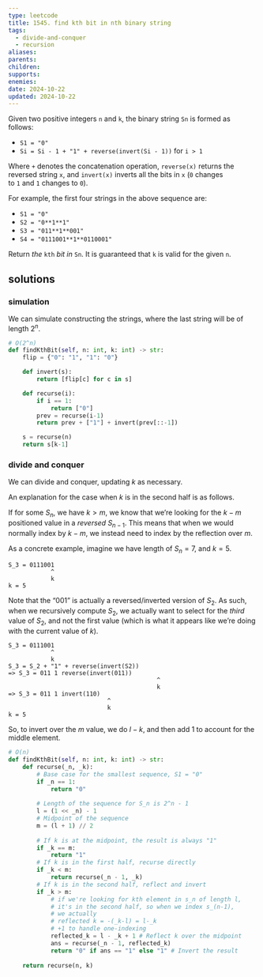 ```yaml
---
type: leetcode
title: 1545. find kth bit in nth binary string
tags:
  - divide-and-conquer
  - recursion
aliases: 
parents: 
children: 
supports: 
enemies: 
date: 2024-10-22
updated: 2024-10-22
---
```


Given two positive integers `n` and `k`, the binary string `Sn` is formed as follows:

- `S1 = "0"`
- `Si = Si - 1 + "1" + reverse(invert(Si - 1))` for `i > 1`

Where `+` denotes the concatenation operation, `reverse(x)` returns the reversed string `x`, and `invert(x)` inverts all the bits in `x` (`0` changes to `1` and `1` changes to `0`).

For example, the first four strings in the above sequence are:

- `S1 = "0"`
- `S2 = "0**1**1"`
- `S3 = "011**1**001"`
- `S4 = "0111001**1**0110001"`

Return _the_ `kth` _bit_ _in_ `Sn`. It is guaranteed that `k` is valid for the given `n`.

## solutions

### simulation

We can simulate constructing the strings, where the last string will be of length $2^n$.

```python
# O(2^n)
def findKthBit(self, n: int, k: int) -> str:
	flip = {"0": "1", "1": "0"}

	def invert(s):
		return [flip[c] for c in s]

	def recurse(i):
		if i == 1:
			return ["0"]
		prev = recurse(i-1)
		return prev + ["1"] + invert(prev[::-1])

	s = recurse(n)
	return s[k-1]
```

### divide and conquer

We can divide and conquer, updating $k$ as necessary.

An explanation for the case when $k$ is in the second half is as follows.

If for some $S_n$, we have $k > m$, we know that we’re looking for the $k-m$ positioned value in a _reversed_ $S_{n-1}$. This means that when we would normally index by $k-m$, we instead need to index by the reflection over $m$.

As a concrete example, imagine we have length of $S_n = 7$, and $k = 5$.

```
S_3 = 0111001
		    ^
		    k
k = 5
```

Note that the “001” is actually a reversed/inverted version of $S_2$. As such, when we recursively compute $S_2$, we actually want to select for the _third_ value of $S_2$, and not the first value (which is what it appears like we’re doing with the current value of $k$).

```
S_3 = 0111001
		    ^
		    k
S_3 = S_2 + "1" + reverse(invert(S2))
=> S_3 = 011 1 reverse(invert(011))
										  ^
										  k
=> S_3 = 011 1 invert(110)
						    ^
						    k
k = 5
```

So, to invert over the $m$ value, we do $l-k$, and then add 1 to account for the middle element.

```python
# O(n)
def findKthBit(self, n: int, k: int) -> str:
	def recurse(_n, _k):
		# Base case for the smallest sequence, S1 = "0"
		if _n == 1:
			return "0"
		  
		# Length of the sequence for S_n is 2^n - 1
		l = (1 << _n) - 1
		# Midpoint of the sequence
		m = (l + 1) // 2
		  
		# If k is at the midpoint, the result is always "1"
		if _k == m:
			return "1"
		# If k is in the first half, recurse directly
		if _k < m:
			return recurse(_n - 1, _k)
		# If k is in the second half, reflect and invert
		if _k > m:
			# if we're looking for kth element in s_n of length l,
			# it's in the second half, so when we index s_(n-1),
			# we actually
			# reflected k = -(_k-l) = l-_k
			# +1 to handle one-indexing
			reflected_k = l - _k + 1 # Reflect k over the midpoint
			ans = recurse(_n - 1, reflected_k)
			return "0" if ans == "1" else "1" # Invert the result
	
	return recurse(n, k)
```
